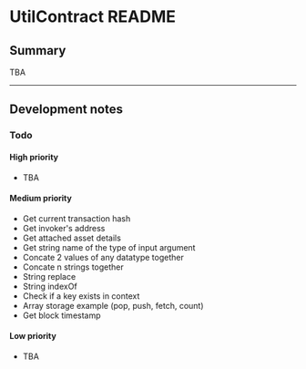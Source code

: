 # UtilContract README

## Summary

TBA

---

## Development notes

### Todo

#### High priority

* TBA

#### Medium priority

* Get current transaction hash
* Get invoker's address
* Get attached asset details
* Get string name of the type of input argument
* Concate 2 values of any datatype together
* Concate n strings together
* String replace
* String indexOf
* Check if a key exists in context
* Array storage example (pop, push, fetch, count)
* Get block timestamp

#### Low priority

* TBA
